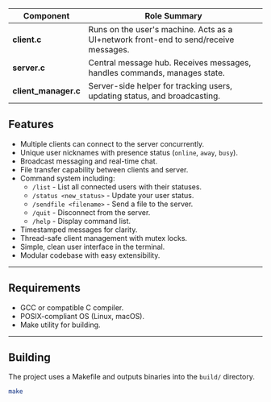 | Component             | Role Summary                                                                         |
| --------------------- | ------------------------------------------------------------------------------------ |
| **client.c**          | Runs on the user's machine. Acts as a UI+network front-end to send/receive messages. |
| **server.c**          | Central message hub. Receives messages, handles commands, manages state.             |
| **client\_manager.c** | Server-side helper for tracking users, updating status, and broadcasting.            |

## Features

- Multiple clients can connect to the server concurrently.
- Unique user nicknames with presence status (`online`, `away`, `busy`).
- Broadcast messaging and real-time chat.
- File transfer capability between clients and server.
- Command system including:
  - `/list` - List all connected users with their statuses.
  - `/status <new_status>` - Update your user status.
  - `/sendfile <filename>` - Send a file to the server.
  - `/quit` - Disconnect from the server.
  - `/help` - Display command list.
- Timestamped messages for clarity.
- Thread-safe client management with mutex locks.
- Simple, clean user interface in the terminal.
- Modular codebase with easy extensibility.

---

## Requirements

- GCC or compatible C compiler.
- POSIX-compliant OS (Linux, macOS).
- Make utility for building.

---

## Building

The project uses a Makefile and outputs binaries into the `build/` directory.

```bash
make
